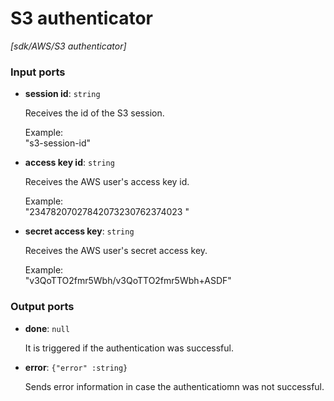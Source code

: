 # S3 authenticator

_[sdk/AWS/S3 authenticator]_

### Input ports

* __session id__: ` string `

    Receives the id of the S3 session.  
      
    Example:   
    "s3-session-id"  


* __access key id__: ` string `

    Receives the AWS user's access key id.  
      
    Example:  
    "23478207027842073230762374023 "  


* __secret access key__: ` string `

    Receives the AWS user's secret access key.  
      
    Example:  
    "v3QoTTO2fmr5Wbh/v3QoTTO2fmr5Wbh+ASDF"  

### Output ports

* __done__: ` null `

    It is triggered if the authentication was successful.  


* __error__: ` {"error" :string} `

    Sends error information in case the authenticatiomn was not successful.  

